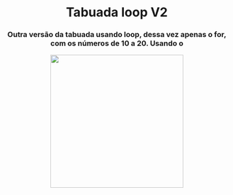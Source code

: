 <h1 align="center"> Tabuada loop V2 </h1>
<h3 align="center"> Outra versão da tabuada usando loop, dessa vez apenas o for, com os números de 10 a 20. Usando o 

<p align="center">
  <img height="300" src="https://i.imgur.com/CaxFci8.png">
</p>
